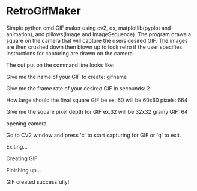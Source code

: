# RetroGifMaker
Simple python cmd GIF maker using cv2, os, matplotlib(pyplot and animation), and pillows(Image and ImageSequence).
The program draws a square on the camera that will capture the users desired GIF.
The images are then crushed down then blown up to look retro if the user specifies.
Instructions for capturing are drawn on the camera.

The out put on the command line looks like:

Give me the name of your GIF to create: gifname

Give me the frame rate of your desired GIF in secounds: 2

How large should the final square GIF be ex: 60 will be 60x60 pixels: 664

Give me the square pixel depth for GIF ex.32 will be 32x32 grainy GIF: 64

opening camera.

Go to CV2 window and press 'c' to start capturing for GIF or 'q' to exit.

Exiting...

Creating GIF

Finishing up...

GIF created successfully!
